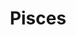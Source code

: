 ---
title: "Pisces"
hashtag: pisces
borders:
  - Andromeda
  - Aquarius
  - Aries
  - Cetus
  - Pegasus
  - Triangulum
tags:
  - Zodiac
  - Constellation
---